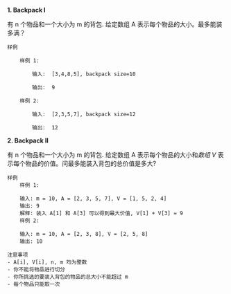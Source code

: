 **1. Backpack I**

有 n 个物品和一个大小为 m 的背包. 给定数组 A 表示每个物品的大小。最多能装多满？

	样例
	
		样例 1:

			输入:  [3,4,8,5], backpack size=10

			输出:  9

		样例 2:

			输入:  [2,3,5,7], backpack size=12

			输出:  12
	
**2. Backpack II**

有 n 个物品和一个大小为 m 的背包. 给定数组 A 表示每个物品的大小和*数组 V* 表示每个物品的价值。问最多能装入背包的总价值是多大?

	样例
		样例 1:

		输入: m = 10, A = [2, 3, 5, 7], V = [1, 5, 2, 4]
		输出: 9
		解释: 装入 A[1] 和 A[3] 可以得到最大价值, V[1] + V[3] = 9 
		样例 2:

		输入: m = 10, A = [2, 3, 8], V = [2, 5, 8]
		输出: 10
		
	注意事项
	- A[i], V[i], n, m 均为整数
	- 你不能将物品进行切分
	- 你所挑选的要装入背包的物品的总大小不能超过 m
	- 每个物品只能取一次
